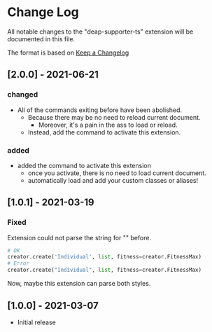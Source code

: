 # Change Log

All notable changes to the "deap-supporter-ts" extension will be documented in this file.

The format is based on [Keep a Changelog](http://keepachangelog.com/)

## [2.0.0] - 2021-06-21

### changed

- All of the commands exiting before have been abolished.
  - Because there may be no need to reload current document.
    - Moreover, it's a pain in the ass to load or reload.
  - Instead, add the command to activate this extension.

### added

- added the command to activate this extension
  - once you activate, there is no need to load current document.
  - automatically load and add your custom classes or aliases!


## [1.0.1] - 2021-03-19

### Fixed

Extension could not parse the string for "" before.

```python
# OK
creator.create('Individual', list, fitness=creator.FitnessMax)
# Error
creator.create("Individual", list, fitness=creator.FitnessMax)
```

Now, maybe this extension can parse both styles.


## [1.0.0] - 2021-03-07

- Initial release
